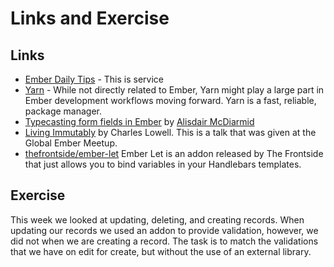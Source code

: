 # Links and Exercise

## Links

* [Ember Daily Tips](http://www.emberdaily.com/) - This is service
* [Yarn](https://yarnpkg.com/) - While not directly related to Ember, Yarn might play a large part in Ember development workflows moving forward. Yarn is a fast, reliable, package manager.
* [Typecasting form fields in Ember](https://alisdair.mcdiarmid.org/typecasting-form-fields-in-ember/) by [Alisdair McDiarmid](https://twitter.com/alisdair)
* [Living Immutably](https://www.embermeetup.com/videos/living-immutably) by Charles Lowell. This is a talk that was given at the Global Ember Meetup.
* [thefrontside/ember-let](https://github.com/thefrontside/ember-let) Ember Let is an addon released by The Frontside that just allows you to bind variables in your Handlebars templates.

## Exercise

This week we looked at updating, deleting, and creating records. When updating our records we used an addon to provide validation, however, we did not when we are creating a record. The task is to match the validations that we have on edit for create, but without the use of an external library.
